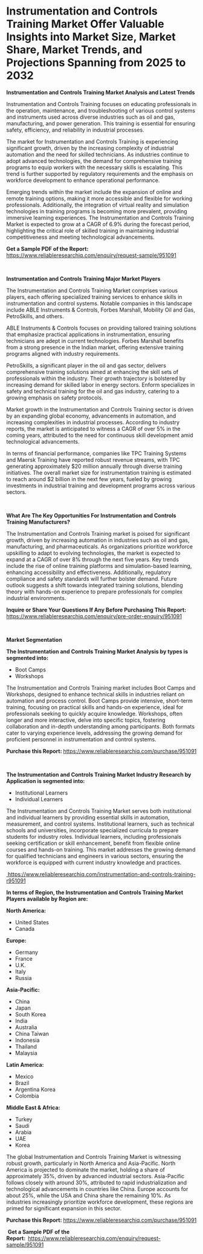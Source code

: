 <p><h1>Instrumentation and Controls Training Market Offer Valuable Insights into Market Size, Market Share, Market Trends, and Projections Spanning from 2025 to 2032</h1></p><p><strong>Instrumentation and Controls Training Market Analysis and Latest Trends</strong></p>
<p><p>Instrumentation and Controls Training focuses on educating professionals in the operation, maintenance, and troubleshooting of various control systems and instruments used across diverse industries such as oil and gas, manufacturing, and power generation. This training is essential for ensuring safety, efficiency, and reliability in industrial processes.</p><p>The market for Instrumentation and Controls Training is experiencing significant growth, driven by the increasing complexity of industrial automation and the need for skilled technicians. As industries continue to adopt advanced technologies, the demand for comprehensive training programs to equip workers with the necessary skills is escalating. This trend is further supported by regulatory requirements and the emphasis on workforce development to enhance operational performance.</p><p>Emerging trends within the market include the expansion of online and remote training options, making it more accessible and flexible for working professionals. Additionally, the integration of virtual reality and simulation technologies in training programs is becoming more prevalent, providing immersive learning experiences. The Instrumentation and Controls Training Market is expected to grow at a CAGR of 6.9% during the forecast period, highlighting the critical role of skilled training in maintaining industrial competitiveness and meeting technological advancements.</p></p>
<p><strong>Get a Sample PDF of the Report:&nbsp;</strong> <a href="https://www.reliableresearchiq.com/enquiry/request-sample/951091?utm_campaign=3096&utm_medium=2&utm_source=Github&utm_content=ia&utm_term=17042025&utm_id=instrumentation-and-controls-training">https://www.reliableresearchiq.com/enquiry/request-sample/951091</a></p>
<p>&nbsp;</p>
<p><strong>Instrumentation and Controls Training Major Market Players</strong></p>
<p><p>The Instrumentation and Controls Training Market comprises various players, each offering specialized training services to enhance skills in instrumentation and control systems. Notable companies in this landscape include ABLE Instruments & Controls, Forbes Marshall, Mobility Oil and Gas, PetroSkills, and others.</p><p>ABLE Instruments & Controls focuses on providing tailored training solutions that emphasize practical applications in instrumentation, ensuring technicians are adept in current technologies. Forbes Marshall benefits from a strong presence in the Indian market, offering extensive training programs aligned with industry requirements.</p><p>PetroSkills, a significant player in the oil and gas sector, delivers comprehensive training solutions aimed at enhancing the skill sets of professionals within the industry. Their growth trajectory is bolstered by increasing demand for skilled labor in energy sectors. Enform specializes in safety and technical training for the oil and gas industry, catering to a growing emphasis on safety protocols.</p><p>Market growth in the Instrumentation and Controls Training sector is driven by an expanding global economy, advancements in automation, and increasing complexities in industrial processes. According to industry reports, the market is anticipated to witness a CAGR of over 5% in the coming years, attributed to the need for continuous skill development amid technological advancements.</p><p>In terms of financial performance, companies like TPC Training Systems and Maersk Training have reported robust revenue streams, with TPC generating approximately $20 million annually through diverse training initiatives. The overall market size for instrumentation training is estimated to reach around $2 billion in the next few years, fueled by growing investments in industrial training and development programs across various sectors.</p></p>
<p>&nbsp;</p>
<p><strong>What Are The Key Opportunities For Instrumentation and Controls Training Manufacturers?</strong></p>
<p><p>The Instrumentation and Controls Training market is poised for significant growth, driven by increasing automation in industries such as oil and gas, manufacturing, and pharmaceuticals. As organizations prioritize workforce upskilling to adapt to evolving technologies, the market is expected to expand at a CAGR of over 8% through the next five years. Key trends include the rise of online training platforms and simulation-based learning, enhancing accessibility and effectiveness. Additionally, regulatory compliance and safety standards will further bolster demand. Future outlook suggests a shift towards integrated training solutions, blending theory with hands-on experience to prepare professionals for complex industrial environments.</p></p>
<p><strong>Inquire or Share Your Questions If Any Before Purchasing This Report:</strong> <a href="https://www.reliableresearchiq.com/enquiry/pre-order-enquiry/951091?utm_campaign=3096&utm_medium=2&utm_source=Github&utm_content=ia&utm_term=17042025&utm_id=instrumentation-and-controls-training">https://www.reliableresearchiq.com/enquiry/pre-order-enquiry/951091</a></p>
<p>&nbsp;</p>
<p><strong>Market Segmentation</strong></p>
<p><strong>The Instrumentation and Controls Training Market Analysis by types is segmented into:</strong></p>
<p><ul><li>Boot Camps</li><li>Workshops</li></ul></p>
<p><p>The Instrumentation and Controls Training market includes Boot Camps and Workshops, designed to enhance technical skills in industries reliant on automation and process control. Boot Camps provide intensive, short-term training, focusing on practical skills and hands-on experience, ideal for professionals seeking to quickly acquire knowledge. Workshops, often longer and more interactive, delve into specific topics, fostering collaboration and in-depth understanding among participants. Both formats cater to varying experience levels, addressing the growing demand for proficient personnel in instrumentation and control systems.</p></p>
<p><strong>Purchase this Report:&nbsp;</strong><a href="https://www.reliableresearchiq.com/purchase/951091?utm_campaign=3096&utm_medium=2&utm_source=Github&utm_content=ia&utm_term=17042025&utm_id=instrumentation-and-controls-training">https://www.reliableresearchiq.com/purchase/951091</a></p>
<p>&nbsp;</p>
<p><strong>The Instrumentation and Controls Training Market Industry Research by Application is segmented into:</strong></p>
<p><ul><li>Institutional Learners</li><li>Individual Learners</li></ul></p>
<p><p>The Instrumentation and Controls Training Market serves both institutional and individual learners by providing essential skills in automation, measurement, and control systems. Institutional learners, such as technical schools and universities, incorporate specialized curricula to prepare students for industry roles. Individual learners, including professionals seeking certification or skill enhancement, benefit from flexible online courses and hands-on training. This market addresses the growing demand for qualified technicians and engineers in various sectors, ensuring the workforce is equipped with current industry knowledge and practices.</p></p>
<p><a href="https://www.reliableresearchiq.com/instrumentation-and-controls-training-r951091?utm_campaign=3096&utm_medium=2&utm_source=Github&utm_content=ia&utm_term=17042025&utm_id=instrumentation-and-controls-training">&nbsp;https://www.reliableresearchiq.com/instrumentation-and-controls-training-r951091</a></p>
<p><strong>In terms of Region, the Instrumentation and Controls Training Market Players available by Region are:</strong></p>
<p>
    <p> <strong> North America: </strong>
        <ul>
            <li>United States</li>
            <li>Canada</li>
        </ul>
        </p> 
    <p> <strong> Europe: </strong>
        <ul>
            <li>Germany</li>
            <li>France</li>
            <li>U.K.</li>
            <li>Italy</li>
            <li>Russia</li>
        </ul>
        </p> 
    <p> <strong> Asia-Pacific: </strong>
        <ul>
            <li>China</li>
            <li>Japan</li>
            <li>South Korea</li>
            <li>India</li>
            <li>Australia</li>
            <li>China Taiwan</li>
            <li>Indonesia</li>
            <li>Thailand</li>
            <li>Malaysia</li>
        </ul>
        </p> 
    <p> <strong> Latin America: </strong>
        <ul>
            <li>Mexico</li>
            <li>Brazil</li>
            <li>Argentina Korea</li>
            <li>Colombia</li>
        </ul>
        </p> 
    <p> <strong> Middle East & Africa: </strong>
        <ul>
            <li>Turkey</li>
            <li>Saudi</li>
            <li>Arabia</li>
            <li>UAE</li>
            <li>Korea</li>
        </ul>
    </p>
    </p>
<p><p>The global Instrumentation and Controls Training Market is witnessing robust growth, particularly in North America and Asia-Pacific. North America is projected to dominate the market, holding a share of approximately 35%, driven by advanced industrial sectors. Asia-Pacific follows closely with around 30%, attributed to rapid industrialization and technological advancements in countries like China. Europe accounts for about 25%, while the USA and China share the remaining 10%. As industries increasingly prioritize workforce development, these regions are primed for significant expansion in this sector.</p></p>
<p><strong>Purchase this Report: </strong><a href="https://www.reliableresearchiq.com/purchase/951091?utm_campaign=3096&utm_medium=2&utm_source=Github&utm_content=ia&utm_term=17042025&utm_id=instrumentation-and-controls-training">https://www.reliableresearchiq.com/purchase/951091</a></p>
<p>&nbsp;<strong>Get a Sample PDF of the Report:&nbsp;&nbsp;</strong><a href="https://www.reliableresearchiq.com/enquiry/request-sample/951091?utm_campaign=3096&utm_medium=2&utm_source=Github&utm_content=ia&utm_term=17042025&utm_id=instrumentation-and-controls-training">https://www.reliableresearchiq.com/enquiry/request-sample/951091</a></p>
<p><strong></strong></p>
<p><p></p><p></p><p></p></p>